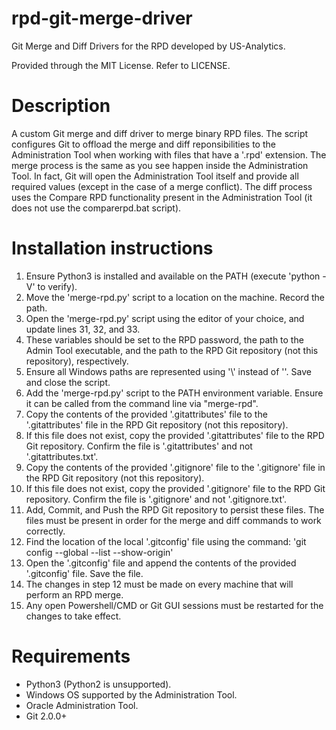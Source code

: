 # rpd-git-merge-driver
Git Merge and Diff Drivers for the RPD developed by US-Analytics.

Provided through the MIT License. Refer to LICENSE.

# Description

A custom Git merge and diff driver to merge binary RPD files. The script configures Git to offload the merge and diff reponsibilities to the Administration Tool when working with files that have a '.rpd' extension. The merge process is the same as you see happen inside the Administration Tool. In fact, Git will open the Administration Tool itself and provide all required values (except in the case of a merge conflict). The diff process uses the Compare RPD functionality present in the Administration Tool (it does not use the comparerpd.bat script).

# Installation instructions

1. Ensure Python3 is installed and available on the PATH (execute 'python -V' to verify).
2. Move the 'merge-rpd.py' script to a location on the machine. Record the path.
3. Open the 'merge-rpd.py' script using the editor of your choice, and update lines 31, 32, and 33.
4. These variables should be set to the RPD password, the path to the Admin Tool executable, and the path to the RPD Git repository (not this repository), respectively.
5. Ensure all Windows paths are represented using '\\' instead of '\'. Save and close the script.
6. Add the 'merge-rpd.py' script to the PATH environment variable. Ensure it can be called from the command line via "merge-rpd". 
7. Copy the contents of the provided '.gitattributes' file to the '.gitattributes' file in the RPD Git repository (not this repository).
8. If this file does not exist, copy the provided '.gitattributes' file to the RPD Git repository. Confirm the file is '.gitattributes' and not '.gitattributes.txt'.
9. Copy the contents of the provided '.gitignore' file to the '.gitignore' file in the RPD Git repository (not this repository).
10. If this file does not exist, copy the provided '.gitignore' file to the RPD Git repository. Confirm the file is '.gitignore' and not '.gitignore.txt'.
11. Add, Commit, and Push the RPD Git repository to persist these files. The files must be present in order for the merge and diff commands to work correctly.
12. Find the location of the local '.gitconfig' file using the command: 'git config --global --list --show-origin'
13. Open the '.gitconfig' file and append the contents of the provided '.gitconfig' file. Save the file.
14. The changes in step 12 must be made on every machine that will perform an RPD merge.
15. Any open Powershell/CMD or Git GUI sessions must be restarted for the changes to take effect.


# Requirements

* Python3 (Python2 is unsupported).
* Windows OS supported by the Administration Tool.
* Oracle Administration Tool.
* Git 2.0.0+
